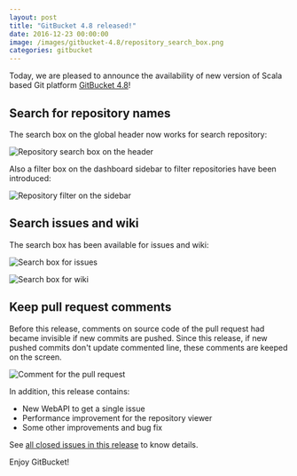 ```yaml
---
layout: post
title: "GitBucket 4.8 released!"
date: 2016-12-23 00:00:00
image: /images/gitbucket-4.8/repository_search_box.png
categories: gitbucket
---
```


Today, we are pleased to announce the availability of new version of Scala based Git platform [GitBucket 4.8](https://github.com/gitbucket/gitbucket/releases/tag/4.8)!

## Search for repository names

The search box on the global header now works for search repository:

![Repository search box on the header]({{site.baseurl}}/images/gitbucket-4.8/repository_search_box.png)

Also a filter box on the dashboard sidebar to filter repositories have been introduced:

![Repository filter on the sidebar]({{site.baseurl}}/images/gitbucket-4.8/sidebar_filter.png)

## Search issues and wiki

The search box has been available for issues and wiki:

![Search box for issues]({{site.baseurl}}/images/gitbucket-4.8/search_box_issues.png)

![Search box for wiki]({{site.baseurl}}/images/gitbucket-4.8/search_box_wiki.png)

## Keep pull request comments

Before this release, comments on source code of the pull request had became invisible if new commits are pushed. Since this release, if new pushed commits don't update commented line, these comments are keeped on the screen.

![Comment for the pull request]({{site.baseurl}}/images/gitbucket-4.8/pull_request_comment.png)

In addition, this release contains:

- New WebAPI to get a single issue
- Performance improvement for the repository viewer
- Some other improvements and bug fix

See [all closed issues in this release](https://github.com/gitbucket/gitbucket/issues?q=is%3Aclosed+milestone%3A4.8) to know details.

Enjoy GitBucket!
